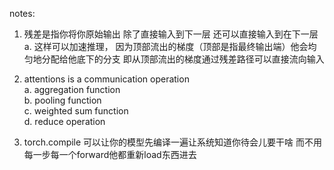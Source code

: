 notes:

1. 残差是指你将你原始输出 除了直接输入到下一层 还可以直接输入到在下一层<br>
    a. 这样可以加速推理， 因为顶部流出的梯度（顶部是指最终输出端）他会均匀地分配给他底下的分支
    即从顶部流出的梯度通过残差路径可以直接流向输入

2. attentions is a communication operation<br>
    a. aggregation function<br>
    b. pooling function<br>
    c. weighted sum function<br>
    d. reduce operation

3. torch.compile 可以让你的模型先编译一遍让系统知道你待会儿要干啥 而不用每一步每一个forward他都重新load东西进去


 

